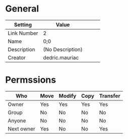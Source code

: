 # General

| Setting | Value | | | |
| --- | --- | --- | --- | --- |
| Link Number | 2 |
| Name | 0;0 |
| Description | (No Description) |
| Creator | dedric.mauriac |


# Permssions

| Who | Move | Modify | Copy | Transfer |
| --- | --- | --- | --- | --- |
| Owner | Yes | Yes | Yes | Yes |
| Group | No | No | No | No |
| Anyone | No | No | No | No |
| Next owner | Yes | No | No | Yes |
